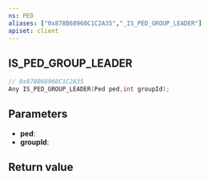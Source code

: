 ```yaml
---
ns: PED
aliases: ["0x878B68960C1C2A35","_IS_PED_GROUP_LEADER"]
apiset: client
---
```

## IS_PED_GROUP_LEADER

```c
// 0x878B68960C1C2A35
Any IS_PED_GROUP_LEADER(Ped ped,int groupId);
```


## Parameters
* **ped**:
* **groupId**:

## Return value